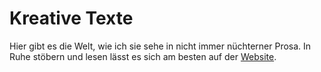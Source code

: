 # Kreative Texte

Hier gibt es die Welt, wie ich sie sehe in nicht immer nüchterner Prosa. In Ruhe stöbern und lesen lässt es sich am besten auf der [Website](https://janucember.github.io/).
